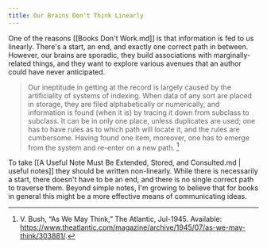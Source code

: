 ```yaml
---
title: Our Brains Don't Think Linearly
---
```


One of the reasons [[Books Don't Work.md]] is that information is fed to us linearly. There's a start, an end, and exactly one correct path in between. However, our brains are sporadic, they build associations with marginally-related things, and they want to explore various avenues that an author could have never anticipated.

> Our ineptitude in getting at the record is largely caused by the artificiality of systems of indexing. When data of any sort are placed in storage, they are filed alphabetically or numerically, and information is found (when it is) by tracing it down from subclass to subclass. It can be in only one place, unless duplicates are used; one has to have rules as to which path will locate it, and the rules are cumbersome. Having found one item, moreover, one has to emerge from the system and re-enter on a new path. [^1]

To take [[A Useful Note Must Be Extended, Stored, and Consulted.md | useful notes]] they should be written non-linearly. While there is necessarily a start, there doesn't have to be an end, and there is no single correct path to traverse them. Beyond simple notes, I'm growing to believe that for books in general this might be a more effective means of communicating ideas.

[^1]: V. Bush, “As We May Think,” The Atlantic, Jul-1945. Available: <https://www.theatlantic.com/magazine/archive/1945/07/as-we-may-think/303881/>.
